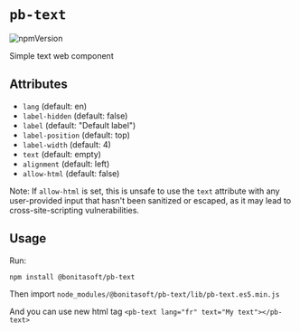 # `pb-text`

![npmVersion](https://img.shields.io/npm/v/@bonitasoft/pb-text?color=blue&style=plastic)

Simple text web component

## Attributes

- `lang`            (default: en)
- `label-hidden`    (default: false)
- `label`           (default: "Default label")
- `label-position`  (default: top)
- `label-width`     (default: 4)
- `text`            (default: empty)
- `alignment`       (default: left)
- `allow-html`      (default: false)

Note: If `allow-html` is set, this is unsafe to use the `text` attribute with any user-provided input that hasn't been
      sanitized or escaped, as it may lead to cross-site-scripting vulnerabilities.

## Usage

Run:

    npm install @bonitasoft/pb-text

Then import `node_modules/@bonitasoft/pb-text/lib/pb-text.es5.min.js`

And you can use new html tag `<pb-text lang="fr" text="My text"></pb-text>`
